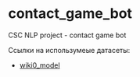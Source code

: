 # contact_game_bot
CSC NLP project - contact game bot

Ссылки на использумеые датасеты:

- [wiki0_model](https://drive.google.com/file/d/1mKD3VWnFAwcaif0wSltGGLI8sCdI-OKz/view?usp=sharing)
